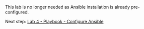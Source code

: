 This lab is no longer needed as Ansible installation is already pre-configured.

Next step: [Lab 4 - Playbook - Configure Ansible](/labs/04_NL_playbook_ansible_configuration.md)
